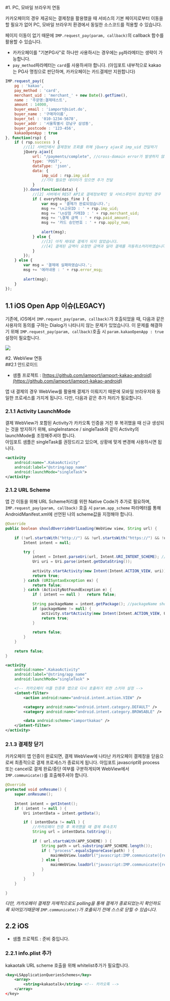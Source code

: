 #1. PC, 모바일 브라우저 연동  


카카오페이의 경우 제공되는 결제창을 활용했을 때 서비스의 기본 페이지로부터 이동을 할 필요가 없어 PC, 모바일 브라우저 환경에서 동일한 소스코드를 적용할 수 있습니다.  

페이지 이동이 없기 때문에 `IMP.request_pay(param, callback)`의 callback 함수를 활용할 수 있습니다.  

- 카카오페이를 "기본PG사"로 하나만 사용하시는 경우에는 `pg`파라메터는 생략이 가능합니다. 
- `pay_method`파라메터는 `card`를 사용하셔야 합니다. (아임포트 내부적으로 kakao는 PG사 명칭으로 판단하며, 카카오페이는 카드결제만 지원합니다)  


```javascript
IMP.request_pay({
    pg : 'kakao',
    pay_method : 'card',
    merchant_uid : 'merchant_' + new Date().getTime(),
    name : '주문명:결제테스트',
    amount : 14000,
    buyer_email : 'iamport@siot.do',
    buyer_name : '구매자이름',
    buyer_tel : '010-1234-5678',
    buyer_addr : '서울특별시 강남구 삼성동',
    buyer_postcode : '123-456',
    kakaoOpenApp : true
}, function(rsp) {
    if ( rsp.success ) {
    	//[1] 서버단에서 결제정보 조회를 위해 jQuery ajax로 imp_uid 전달하기
    	jQuery.ajax({
    		url: "/payments/complete", //cross-domain error가 발생하지 않도록 주의해주세요
    		type: 'POST',
    		dataType: 'json',
    		data: {
	    		imp_uid : rsp.imp_uid
	    		//기타 필요한 데이터가 있으면 추가 전달
    		}
    	}).done(function(data) {
    		//[2] 서버에서 REST API로 결제정보확인 및 서비스루틴이 정상적인 경우
    		if ( everythings_fine ) {
    			var msg = '결제가 완료되었습니다.';
    			msg += '\n고유ID : ' + rsp.imp_uid;
    			msg += '\n상점 거래ID : ' + rsp.merchant_uid;
    			msg += '\결제 금액 : ' + rsp.paid_amount;
    			msg += '카드 승인번호 : ' + rsp.apply_num;
    			
    			alert(msg);
    		} else {
    			//[3] 아직 제대로 결제가 되지 않았습니다.
    			//[4] 결제된 금액이 요청한 금액과 달라 결제를 자동취소처리하였습니다.
    		}
    	});
    } else {
        var msg = '결제에 실패하였습니다.';
        msg += '에러내용 : ' + rsp.error_msg;
        
        alert(msg);
    }
});
```  

## 1.1 iOS Open App 이슈(LEGACY)  
기존에, iOS에서 `IMP.request_pay(param, callback)`가 호출되었을 때, 다음과 같은 사용자의 동의를 구하는 Dialog가 나타나지 않는 문제가 있었습니다. 이 문제를 해결하기 위해 `IMP.request_pay(param, callback)`호출 시 `param.kakaoOpenApp : true` 설정이 필요합니다. 

![](screenshot/kakao_open_app.png)

#2. WebView 연동  
##2.1 안드로이드  
- 샘플 프로젝트 : [https://github.com/iamport/iamport-kakao-android](https://github.com/iamport/iamport-kakao-android)  

앱 내 결제의 경우 WebView를 활용해 결제가 이뤄지기 때문에 모바일 브라우저와 동일한 프로세스를 가지게 됩니다. 다만, 다음과 같은 추가 처리가 필요합니다.  

### 2.1.1 Activity LaunchMode  
결제 WebView가 포함된 Activity가 카카오톡 인증을 거친 후 복귀했을 때 신규 생성되는 것을 방지하기 위해, singleInstance / singleTask와 같이 Activity의 launchMode를 조정해주셔야 합니다.  
아임포트 샘플은 singleTask를 권장드리고 있으며, 상황에 맞게 변경해 사용하시면 됩니다.  

```xml  
<activity
	android:name=".KakaoActivity"
	android:label="@string/app_name"
	android:launchMode="singleTask">
</activity>
```


### 2.1.2 URL Scheme  
앱 간 이동을 위해 URL Scheme처리를 위한 Native Code가 추가로 필요하며, `IMP.request_pay(param, callback)` 호출 시 `param.app_scheme` 파라메터를 통해 AndroidManifest.xml에 선언된 나의 scheme값을 지정해야 합니다.  

```java
@Override
public boolean shouldOverrideUrlLoading(WebView view, String url) {
	
	if (!url.startsWith("http://") && !url.startsWith("https://") && !url.startsWith("javascript:")) {
		Intent intent = null;
		
		try {
			intent = Intent.parseUri(url, Intent.URI_INTENT_SCHEME); //IntentURI처리
			Uri uri = Uri.parse(intent.getDataString());
			
			activity.startActivity(new Intent(Intent.ACTION_VIEW, uri));
			return true;
		} catch (URISyntaxException ex) {
			return false;
		} catch (ActivityNotFoundException e) {
			if ( intent == null )	return false;
			
			String packageName = intent.getPackage(); //packageName should be com.kakao.talk
	        if (packageName != null) {
	            activity.startActivity(new Intent(Intent.ACTION_VIEW, Uri.parse("market://details?id=" + packageName)));
	            return true;
	        }
	        
	        return false;
		}
	}
	
	return false;
}
```


```xml  
<activity
	android:name=".KakaoActivity"
	android:label="@string/app_name"
	android:launchMode="singleTask" >

	<!-- 카카오페이 어플 인증후 앱으로 다시 호출하기 위한 스키마 설정 -->
	<intent-filter>
		<action android:name="android.intent.action.VIEW" />

		<category android:name="android.intent.category.DEFAULT" />
		<category android:name="android.intent.category.BROWSABLE" />

		<data android:scheme="iamportkakao" />
	</intent-filter>
</activity>
```  

### 2.1.3 결제창 닫기   
카카오페이 앱 인증이 완료되면, 결제 WebView에 나타난 카카오페이 결제창을 닫음으로써 최종적으로 결제 프로세스가 종료되게 됩니다. 아임포트 javascript와 process 또는 cancel로 결제 완료/중단 여부를 구분하게되며 WebView에서 `IMP.communicate()`를 호출해주셔야 합니다.  

```java
@Override
protected void onResume() {
	super.onResume();
	
	Intent intent = getIntent();
	if ( intent != null ) {
		Uri intentData = intent.getData();

		if ( intentData != null ) {
        	//카카오페이 인증 후 복귀했을 때 결제 후속조치
        	String url = intentData.toString();
        	
        	if ( url.startsWith(APP_SCHEME) ) {
        		String path = url.substring(APP_SCHEME.length());
        		if ( "process".equalsIgnoreCase(path) ) {
        			mainWebView.loadUrl("javascript:IMP.communicate({result:'process'})");
        		} else {
        			mainWebView.loadUrl("javascript:IMP.communicate({result:'cancel'})");
        		}
        	}
        }
	}
    
}
```  

*다만, 카카오페이 결제창 자체적으로도 polling을 통해 결제가 종료되었는지 확인하도록 되어있기때문에 `IMP.communicate()`가 호출되기 전에 스스로 닫힐 수 있습니다.*  

## 2.2 iOS  
- 샘플 프로젝트 : 준비 중입니다.

### 2.2.1 info.plist 추가  
kakaotalk URL scheme 호출을 위해 whitelist추가가 필요합니다.  

```xml
<key>LSApplicationQueriesSchemes</key>
	<array>
		<string>kakaotalk</string> <!-- 카카오톡 -->
	</array>
</key>
```  